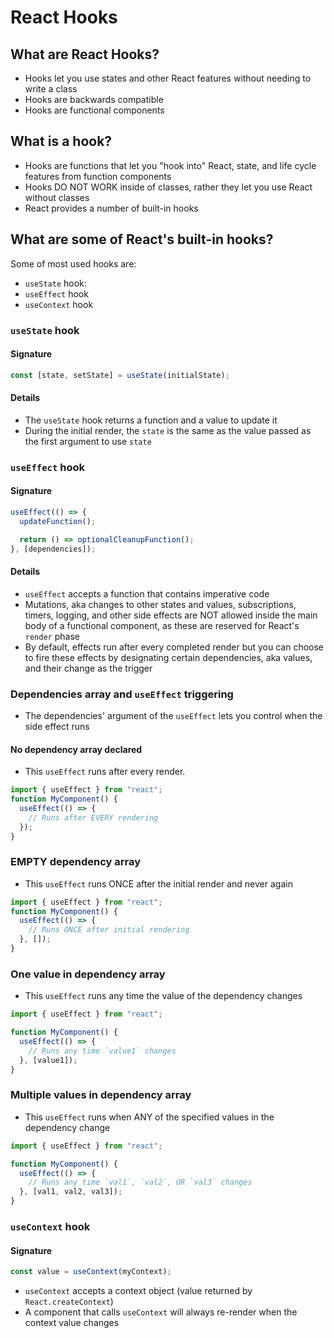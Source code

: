 # React Hooks

## What are React Hooks?

- Hooks let you use states and other React features without needing to write a class
- Hooks are backwards compatible
- Hooks are functional components

## What is a hook?

- Hooks are functions that let you "hook into" React, state, and life cycle features from function components
- Hooks DO NOT WORK inside of classes, rather they let you use React without classes
- React provides a number of built-in hooks

## What are some of React's built-in hooks?

Some of most used hooks are:

- `useState` hook:
- `useEffect` hook
- `useContext` hook

### `useState` hook

#### Signature

```js
const [state, setState] = useState(initialState);
```

#### Details

- The `useState` hook returns a function and a value to update it
- During the initial render, the `state` is the same as the value passed as the first argument to use `state`

### `useEffect` hook

#### Signature

```js
useEffect(() => {
  updateFunction();

  return () => optionalCleanupFunction();
}, [dependencies]);
```

#### Details

- `useEffect` accepts a function that contains imperative code
- Mutations, aka changes to other states and values, subscriptions, timers, logging, and other side effects are NOT allowed inside the main body of a functional component, as these are reserved for React's `render` phase
- By default, effects run after every completed render but you can choose to fire these effects by designating certain dependencies, aka values, and their change as the trigger

### Dependencies array and `useEffect` triggering

- The dependencies' argument of the `useEffect` lets you control when the side effect runs

#### No dependency array declared

- This `useEffect` runs after every render.

```js
import { useEffect } from "react";
function MyComponent() {
  useEffect(() => {
    // Runs after EVERY rendering
  });
}
```

### EMPTY dependency array

- This `useEffect` runs ONCE after the initial render and never again

```js
import { useEffect } from "react";
function MyComponent() {
  useEffect(() => {
    // Runs ONCE after initial rendering
  }, []);
}
```

### One value in dependency array

- This `useEffect` runs any time the value of the dependency changes

```js
import { useEffect } from "react";

function MyComponent() {
  useEffect(() => {
    // Runs any time `value1` changes
  }, [value1]);
}
```

### Multiple values in dependency array

- This `useEffect` runs when ANY of the specified values in the dependency change

```js
import { useEffect } from "react";

function MyComponent() {
  useEffect(() => {
    // Runs any time `val1`, `val2`, OR `val3` changes
  }, [val1, val2, val3]);
}
```

### `useContext` hook

#### Signature

```js
const value = useContext(myContext);
```

- `useContext` accepts a context object (value returned by `React.createContext`)
- A component that calls `useContext` will always re-render when the context value changes

